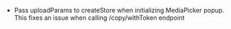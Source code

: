 - Pass uploadParams to createStore when initializing MediaPicker popup. This fixes an issue when calling /copy/withToken endpoint